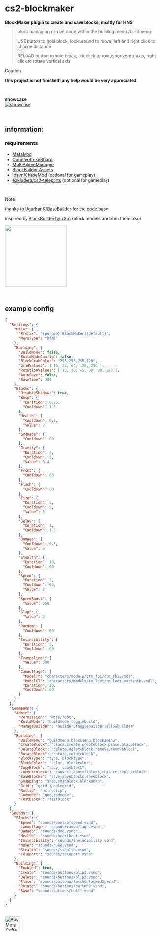 # cs2-blockmaker

**BlockMaker plugin to create and save blocks, mostly for HNS**

> block managing can be done within the building menu /buildmenu
> 
> USE button to hold block, look around to move, left and right click to change distance
> 
> RELOAD button to hold block, left click to rotate horizontal axis, right click to rotate vertical axis

> [!CAUTION]
> **this project is not finished! any help would be very appreciated.**

<br>

**showcase:**<br>
[![showcase](https://img.youtube.com/vi/AEAEKhCErsw/hqdefault.jpg)](https://youtube.com/watch?v=AEAEKhCErsw)

<br>

## information:

### requirements

- [MetaMod](https://github.com/alliedmodders/metamod-source)
- [CounterStrikeSharp](https://github.com/roflmuffin/CounterStrikeSharp)
- [MultiAddonManager](https://github.com/Source2ZE/MultiAddonManager)
- [BlockBuilder Assets](https://steamcommunity.com/sharedfiles/filedetails/?id=3299954847)
- [ipsvn/ChaseMod](https://github.com/ipsvn/ChaseMod) (optional for gameplay)
- [exkludera/cs2-teleports](https://github.com/exkludera/cs2-teleports) (optional for gameplay)

<br>

> [!NOTE]
> thanks to [UgurhanK/BaseBuilder](https://github.com/UgurhanK/BaseBuilder) for the code base
>
> inspired by [BlockBuilder by x3ro](https://forums.alliedmods.net/showthread.php?t=258329) (block models are from them also)

<img src="https://github.com/user-attachments/assets/53e486cc-8da4-45ab-bc6e-eb38145aba36" height="200px"> <br>

<br>

## example config

```json
{
  "Settings": {
    "Main": {
      "Prefix": "{purple}[BlockMaker]{default}",
      "MenuType": "html"
    },
    "Building": {
      "BuildMode": false,
      "BuildModeConfig": false,
      "BlockGrabColor": "255,255,255,128",
      "GridValues": [ 16, 32, 64, 128, 256 ],
      "RotationValues": [ 15, 30, 45, 60, 90, 120 ],
      "AutoSave": false,
      "SaveTime": 300
    },
    "Blocks": {
      "DisableShadows": true,
      "Bhop": {
        "Duration": 0.25,
        "Cooldown": 1.5
      },
      "Health": {
        "Cooldown": 0.5,
        "Value": 2
      },
      "Grenade": {
        "Cooldown": 60
      },
      "Gravity": {
        "Duration": 4,
        "Cooldown": 5,
        "Value": 0.4
      },
      "Frost": {
        "Cooldown": 60
      },
      "Flash": {
        "Cooldown": 60
      },
      "Fire": {
        "Duration": 5,
        "Cooldown": 5,
        "Value": 8
      },
      "Delay": {
        "Duration": 1,
        "Cooldown": 1.5
      },
      "Damage": {
        "Cooldown": 0.5,
        "Value": 5
      },
      "Stealth": {
        "Duration": 10,
        "Cooldown": 60
      },
      "Speed": {
        "Duration": 3,
        "Cooldown": 60,
        "Value": 2
      },
      "SpeedBoost": {
        "Value": 650
      },
      "Slap": {
        "Value": 2
      },
      "Random": {
        "Cooldown": 60
      },
      "Invincibility": {
        "Duration": 5,
        "Cooldown": 60
      },
      "Trampoline": {
        "Value": 500
      },
      "Camouflage": {
        "ModelT": "characters/models/ctm_fbi/ctm_fbi.vmdl",
        "ModelCT": "characters/models/tm_leet/tm_leet_variantb.vmdl",
        "Duration": 10,
        "Cooldown": 60
      }
    }
  },
  "Commands": {
    "Admin": {
      "Permission": "@css/root",
      "BuildMode": "buildmode,togglebuild",
      "ManageBuilder": "builder,togglebuilder,allowbuilder"
    },
    "Building": {
      "BuildMenu": "buildmenu,blockmenu,blocksmenu",
      "CreateBlock": "block,create,createblock,place,placeblock",
      "DeleteBlock": "delete,deleteblock,remove,removeblock",
      "RotateBlock": "rotate,rotateblock",
      "BlockType": "type, blocktype",
      "BlockColor": "color, blockcolor",
      "CopyBlock": "copy, copyblock",
      "ConvertBlock": "convert,convertblock,replace,replaceblock",
      "SaveBlocks": "save,saveblocks,saveblock",
      "Snapping": "snap,snapblock,blocksnap",
      "Grid": "grid,togglegrid",
      "Noclip": "nc,noclip",
      "Godmode": "god,godmode",
      "TestBlock": "testblock"
    }
  },
  "Sounds": {
    "Blocks": {
      "Speed": "sounds/bootsofspeed.vsnd",
      "Camouflage": "sounds/camouflage.vsnd",
      "Damage": "sounds/dmg.vsnd",
      "Health": "sounds/heartbeat.vsnd",
      "Invincibility": "sounds/invincibility.vsnd",
      "Nuke": "sounds/nuke.vsnd",
      "Stealth": "sounds/stealth.vsnd",
      "Teleport": "sounds/teleport.vsnd"
    },
    "Building": {
      "Enabled": true,
      "Create": "sounds/buttons/blip1.vsnd",
      "Delete": "sounds/buttons/blip2.vsnd",
      "Place": "sounds/buttons/latchunlocked2.vsnd",
      "Rotate": "sounds/buttons/button9.vsnd",
      "Save": "sounds/buttons/bell1.vsnd"
    }
  }
}
```

<br> <a href="https://ko-fi.com/exkludera" target="blank"><img src="https://cdn.ko-fi.com/cdn/kofi5.png" height="48px" alt="Buy Me a Coffee at ko-fi.com"></a>
